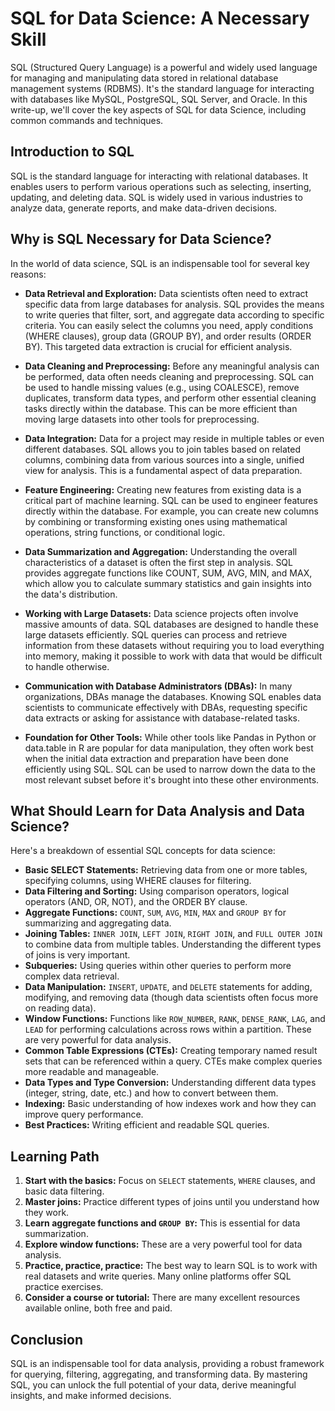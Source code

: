 # SQL for Data Science: A Necessary Skill

SQL (Structured Query Language) is a powerful and widely used language for managing and manipulating data stored in relational database management systems (RDBMS).
It's the standard language for interacting with databases like MySQL, PostgreSQL, SQL Server, and Oracle.
In this write-up, we'll cover the key aspects of SQL for data Science, including common commands and techniques.

## Introduction to SQL

SQL is the standard language for interacting with relational databases. It enables users to perform various operations such as selecting, inserting, updating, and deleting data. SQL is widely used in various industries to analyze data, generate reports, and make data-driven decisions.

## Why is SQL Necessary for Data Science?

In the world of data science, SQL is an indispensable tool for several key reasons:

* **Data Retrieval and Exploration:** Data scientists often need to extract specific data from large databases for analysis. SQL provides the means to write queries that filter, sort, and aggregate data according to specific criteria.  You can easily select the columns you need, apply conditions (WHERE clauses), group data (GROUP BY), and order results (ORDER BY).  This targeted data extraction is crucial for efficient analysis.

* **Data Cleaning and Preprocessing:**  Before any meaningful analysis can be performed, data often needs cleaning and preprocessing. SQL can be used to handle missing values (e.g., using COALESCE), remove duplicates, transform data types, and perform other essential cleaning tasks directly within the database. This can be more efficient than moving large datasets into other tools for preprocessing.

* **Data Integration:** Data for a project may reside in multiple tables or even different databases. SQL allows you to join tables based on related columns, combining data from various sources into a single, unified view for analysis.  This is a fundamental aspect of data preparation.

* **Feature Engineering:**  Creating new features from existing data is a critical part of machine learning. SQL can be used to engineer features directly within the database. For example, you can create new columns by combining or transforming existing ones using mathematical operations, string functions, or conditional logic.

* **Data Summarization and Aggregation:**  Understanding the overall characteristics of a dataset is often the first step in analysis. SQL provides aggregate functions like COUNT, SUM, AVG, MIN, and MAX, which allow you to calculate summary statistics and gain insights into the data's distribution.

* **Working with Large Datasets:** Data science projects often involve massive amounts of data. SQL databases are designed to handle these large datasets efficiently. SQL queries can process and retrieve information from these datasets without requiring you to load everything into memory, making it possible to work with data that would be difficult to handle otherwise.

* **Communication with Database Administrators (DBAs):**  In many organizations, DBAs manage the databases.  Knowing SQL enables data scientists to communicate effectively with DBAs, requesting specific data extracts or asking for assistance with database-related tasks.

* **Foundation for Other Tools:** While other tools like Pandas in Python or data.table in R are popular for data manipulation, they often work best when the initial data extraction and preparation have been done efficiently using SQL.  SQL can be used to narrow down the data to the most relevant subset before it's brought into these other environments.

## What Should Learn for Data Analysis and Data Science?

Here's a breakdown of essential SQL concepts for data science:

* **Basic SELECT Statements:** Retrieving data from one or more tables, specifying columns, using WHERE clauses for filtering.
* **Data Filtering and Sorting:** Using comparison operators, logical operators (AND, OR, NOT), and the ORDER BY clause.
* **Aggregate Functions:**  `COUNT`, `SUM`, `AVG`, `MIN`, `MAX` and `GROUP BY` for summarizing and aggregating data.
* **Joining Tables:**  `INNER JOIN`, `LEFT JOIN`, `RIGHT JOIN`, and `FULL OUTER JOIN` to combine data from multiple tables.  Understanding the different types of joins is very important.
* **Subqueries:**  Using queries within other queries to perform more complex data retrieval.
* **Data Manipulation:** `INSERT`, `UPDATE`, and `DELETE` statements for adding, modifying, and removing data (though data scientists often focus more on reading data).
* **Window Functions:**  Functions like `ROW_NUMBER`, `RANK`, `DENSE_RANK`, `LAG`, and `LEAD` for performing calculations across rows within a partition.  These are very powerful for data analysis.
* **Common Table Expressions (CTEs):**  Creating temporary named result sets that can be referenced within a query.  CTEs make complex queries more readable and manageable.
* **Data Types and Type Conversion:** Understanding different data types (integer, string, date, etc.) and how to convert between them.
* **Indexing:**  Basic understanding of how indexes work and how they can improve query performance.
* **Best Practices:** Writing efficient and readable SQL queries.

## Learning Path

1. **Start with the basics:** Focus on `SELECT` statements, `WHERE` clauses, and basic data filtering.
2. **Master joins:**  Practice different types of joins until you understand how they work.
3. **Learn aggregate functions and `GROUP BY`:** This is essential for data summarization.
4. **Explore window functions:**  These are a very powerful tool for data analysis.
5. **Practice, practice, practice:** The best way to learn SQL is to work with real datasets and write queries.  Many online platforms offer SQL practice exercises.
6. **Consider a course or tutorial:**  There are many excellent resources available online, both free and paid.

## Conclusion

SQL is an indispensable tool for data analysis, providing a robust framework for querying, filtering, aggregating, and transforming data. 
By mastering SQL, you can unlock the full potential of your data, derive meaningful insights, and make informed decisions.

